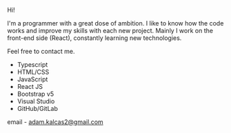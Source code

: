 Hi!

I'm a programmer with a great dose of ambition. I like to know how the code works and improve my skills with each new project.
Mainly I work on the front-end side (React), constantly learning new technologies. 

Feel free to contact me.

- Typescript
- HTML/CSS
- JavaScript
- React JS
- Bootstrap v5
- Visual Studio
- GitHub/GitLab

email - 
  adam.kalcas2@gmail.com


  
